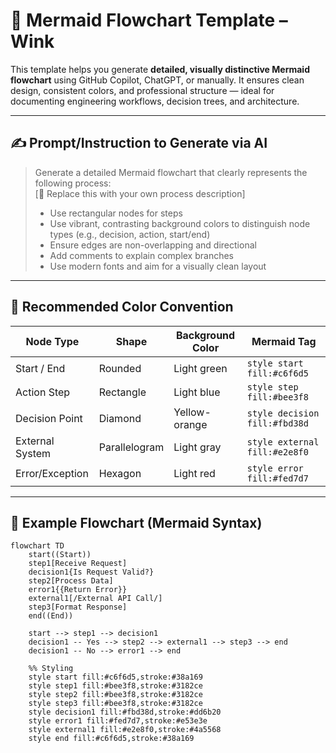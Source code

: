 # 🧩 Mermaid Flowchart Template – Wink

This template helps you generate **detailed, visually distinctive Mermaid flowchart** using GitHub Copilot, ChatGPT, or manually. It ensures clean design, consistent colors, and professional structure — ideal for documenting engineering workflows, decision trees, and architecture.

---

## ✍️ Prompt/Instruction to Generate via AI

> Generate a detailed Mermaid flowchart that clearly represents the following process:  
> [🔁 Replace this with your own process description]  
> - Use rectangular nodes for steps  
> - Use vibrant, contrasting background colors to distinguish node types (e.g., decision, action, start/end)  
> - Ensure edges are non-overlapping and directional  
> - Add comments to explain complex branches  
> - Use modern fonts and aim for a visually clean layout  

---

## 🌈 Recommended Color Convention

| Node Type        | Shape        | Background Color | Mermaid Tag                      |
|------------------|--------------|------------------|----------------------------------|
| Start / End      | Rounded      | Light green      | `style start fill:#c6f6d5`       |
| Action Step      | Rectangle    | Light blue       | `style step fill:#bee3f8`        |
| Decision Point   | Diamond      | Yellow-orange    | `style decision fill:#fbd38d`    |
| External System  | Parallelogram| Light gray       | `style external fill:#e2e8f0`    |
| Error/Exception  | Hexagon      | Light red        | `style error fill:#fed7d7`       |

---

## 📐 Example Flowchart (Mermaid Syntax)

```mermaid
flowchart TD
    start((Start))
    step1[Receive Request]
    decision1{Is Request Valid?}
    step2[Process Data]
    error1{{Return Error}}
    external1[/External API Call/]
    step3[Format Response]
    end((End))

    start --> step1 --> decision1
    decision1 -- Yes --> step2 --> external1 --> step3 --> end
    decision1 -- No --> error1 --> end

    %% Styling
    style start fill:#c6f6d5,stroke:#38a169
    style step1 fill:#bee3f8,stroke:#3182ce
    style step2 fill:#bee3f8,stroke:#3182ce
    style step3 fill:#bee3f8,stroke:#3182ce
    style decision1 fill:#fbd38d,stroke:#dd6b20
    style error1 fill:#fed7d7,stroke:#e53e3e
    style external1 fill:#e2e8f0,stroke:#4a5568
    style end fill:#c6f6d5,stroke:#38a169
